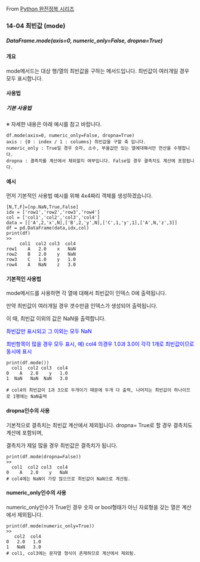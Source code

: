 From [Python 완전정복 시리즈](https://wikidocs.net/155466)

### 14-04 최빈값 (mode)
##### DataFrame.mode(axis=0, numeric_only=False, dropna=True)
#### 개요
mode메서드는 대상 행/열의 최빈값을 구하는 메서드입니다.
최빈값이 여러개일 경우 모두 표시합니다.

#### 사용법
##### 기본 사용법
※ 자세한 내용은 아래 예시를 참고 바랍니다. 
```
df.mode(axis=0, numeric_only=False, dropna=True)
axis : {0 : index / 1 : columns} 최빈값을 구할 축 입니다.
numeric_only : True일 경우 숫자, 소수, 부울값만 있는 열에대해서만 연산을 수행합니다.
dropna : 결측치를 계산에서 제외할지 여부입니다. False일 경우 결측치도 계산에 포함됩니다.
```

#### 예시
먼저 기본적인 사용법 예시를 위해 4x4짜리 객체를 생성하겠습니다.

```
[N,T,F]=[np.NaN,True,False]
idx = ['row1','row2','row3','row4']
col = ['col1','col2','col3','col4']
data = [['A',2,'x',N],['B',2,'y',N],['C',1,'y',1],['A',N,'z',3]]
df = pd.DataFrame(data,idx,col)
print(df)
>>
     col1  col2 col3  col4
row1    A   2.0    x   NaN
row2    B   2.0    y   NaN
row3    C   1.0    y   1.0
row4    A   NaN    z   3.0
```

#### 기본적인 사용법
mode메서드를 사용하면 각 열에 대해서 최빈값이 인덱스 0에 출력됩니다.

만약 최빈값이 여러개일 경우 갯수만큼 인덱스가 생성되어 출력됩니다.

이 때, 최빈값 이외의 값은 NaN을 출력합니다.

<span style='color:blue'> 촤빈값만 표시되고 그 이외는 모두 NaN </span>

<span style='color:blue'> 최빈항목이 많을 경우 모두 표시, 예) col4 의경우 1.0과 3.0이 각각 1개로 최빈값이므로 동시에 표시 </span>

```
print(df.mode())
  col1  col2 col3  col4
0    A   2.0    y   1.0
1  NaN   NaN  NaN   3.0

# col4의 최빈값이 1과 3으로 두개이기 때문에 두개 다 출력, 나머지는 최빈값이 하나이므로 1행에는 NaN출력
```

#### dropna인수의 사용
기본적으로 결측치는 최빈값 계산에서 제외됩니다. dropna= True로 할 경우 결측치도 계산에 포함되며,

결측치가 제일 많을 경우 최빈값은 결측치가 됩니다.
```
print(df.mode(dropna=False))
>>
  col1  col2 col3  col4
0    A   2.0    y   NaN
# col4에는 NaN이 가장 많으므로 최빈값이 NaN으로 계산됨.
```

#### numeric_only인수의 사용
numeric_only인수가 True인 경우 숫자 or bool형태가 아닌 자료형을 갖는 열은 계산에서 제외됩니다.
```
print(df.mode(numeric_only=True))
>>
   col2  col4
0   2.0   1.0
1   NaN   3.0
# col1, col3에는 문자열 형식이 존재하므로 계산에서 제외됨.
```
